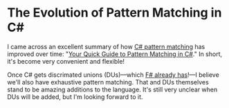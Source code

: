 # The Evolution of Pattern Matching in C#

I came across an excellent summary of how [C# pattern matching](https://learn.microsoft.com/en-us/dotnet/csharp/fundamentals/functional/pattern-matching) has improved over time: "[Your Quick Guide to Pattern Matching in C#](https://codingsonata.com/your-quick-guide-to-pattern-matching-in-c/)." In short, it's become very convenient and flexible!

Once C# gets discrimated unions (DUs)—which [F# already has](https://learn.microsoft.com/en-us/dotnet/fsharp/language-reference/discriminated-unions)!—I believe we'll also have exhaustive pattern matching. That and DUs themselves stand to be amazing additions to the language. It's still very unclear when DUs will be added, but I'm looking forward to it.
